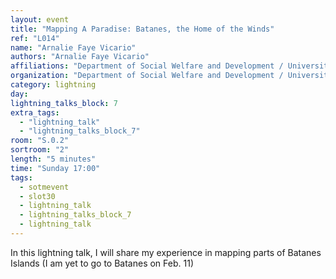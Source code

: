 ```yaml
---
layout: event
title: "Mapping A Paradise: Batanes, the Home of the Winds"
ref: "L014"
name: "Arnalie Faye Vicario"
authors: "Arnalie Faye Vicario"
affiliations: "Department of Social Welfare and Development / University of the Philippines / Kalikhasun (startup organization)"
organization: "Department of Social Welfare and Development / University of the Philippines / Kalikhasun (startup organization)"
category: lightning
day: 
lightning_talks_block: 7
extra_tags:
  - "lightning_talk"
  - "lightning_talks_block_7"
room: "S.0.2"
sortroom: "2"
length: "5 minutes"
time: "Sunday 17:00"
tags:
  - sotmevent
  - slot30
  - lightning_talk
  - lightning_talks_block_7
  - lightning_talk
---
```

In this lightning talk, I will share my experience in mapping parts of Batanes Islands (I am yet to go to Batanes on Feb. 11)